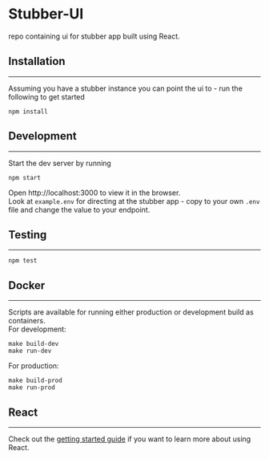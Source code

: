 # Stubber-UI

repo containing ui for stubber app built using React.

## Installation
---
Assuming you have a stubber instance you can point the ui to - run the following to get started
```
npm install
```

## Development
---
Start the dev server by running
```
npm start
```
Open http://localhost:3000 to view it in the browser.
<br/>
Look at `example.env` for directing at the stubber app - copy to your own `.env` file and change the value to your endpoint.

## Testing
---
```
npm test
```

## Docker
---
Scripts are available for running either production or development build as containers.
<br/>
For development:
```
make build-dev
make run-dev
```
For production:
```
make build-prod
make run-prod
```

## React
---
Check out the [getting started guide](react-getting-started.md) if you want to learn more about using React.